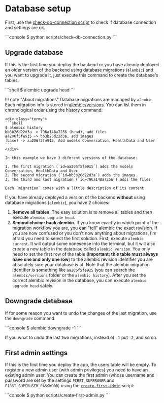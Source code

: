 # Database setup

First, use the [check-db-connection script](scripts/check-db-connection.md) to check if database connection and settings are ok.

<div class="termy">
```console
$ python scripts/check-db-connection.py
```
</div>

## Upgrade database

If this is the first time you deploy the backend or you have already deployed an older version of the backend using database migrations (`alembic`) and you want to upgrade it, just execute this command to create the database's tables.

<div class="termy">
```shell
$ alembic upgrade head
```
</div>

!!! note "About migrations"
    Database migrations are managed by `alembic`. Each migration info is stored in <a href="https://github.com/sralloza/full-power-backend/tree/master/alembic/versions" class="external-link" target="_blank">alembic/versions</a>. You can list them in chronological order using the history command:

    <div class="termy">
    ```shell
    $ alembic history
    bb3b26d22d3a -> 796a148a7256 (head), add files
    aa206f5fe915 -> bb3b26d22d3a, add images
    (base) -> aa206f5fe915, Add models Conversation, HealthData and User
    ```
    </div>

    In this example we have 3 diferent versions of the database:

    1. The first migration (`id=aa206f5fe915`) adds the models Conversation, HealthData and User.
    2. The second migration (`id=bb3b26d22d3a`) adds the images.
    3. The third and last migration (`id=796a148a7256`) adds the files

    Each `migration` comes with a little description of its content.

If you have already deployed a version of the backend **without** using database migrations (`alembic`), you have 2 choices:

1. **Remove all tables**. The easy solution is to remove all tables and then execute `alembic upgrade head`.
2. **Second choice: hack alembic.** If you know exactly in which point of the migration workflow you are, you can "tell" alembic the exact revision. If you are now confused or you don't now anything about migrations, I'm afraid you need to select the first solution. First, execute `alembic current`. It will output some nonesense into the terminal, but it will also create a new table in the database called `alembic_version`. You only need to set the first row of the table (**important: this table must always have one and only one row**) to the alembic revision identifier you are absolutely sure your database is at. Note that the alembic migration identifier is something like `aa206f5fe915` (you can search the `alembic/versions` folder or the `alembic history`). After you set the correct alembic revision in the database, you can execute `alembic upgrade head` safely.

## Downgrade database

If for some reason you want to undo the changes of the last migration, use the `downgrade` command.

<div class="termy">
```console
$ alembic downgrade -1
```
</div>

If you wnat to undo the last two migrations, instead of `-1` put `-2`, and so on.

## First admin settings

If this is the first time you deploy the app, the users table will be empty. To register a new admin user (with admin privileges) you need to have an existing admin user. You can create the first admin (whose username and password are set by the settings `FIRST_SUPERUSER` and `FIRST_SUPERUSER_PASSWORD`) using the [`create-first-admin`](scripts/create-first-admin.md) script:

<div class="termy">
```console
$ python scripts/create-first-admin.py
```
</div>
